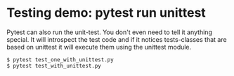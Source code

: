 # Testing demo: pytest run unittest

Pytest can also run the unit-test. You don't even need to tell it anything special.
It will introspect the test code and if it notices tests-classes that are based on unittest
it will execute them using the unittest module.


```
$ pytest test_one_with_unittest.py
$ pytest test_with_unittest.py
```




